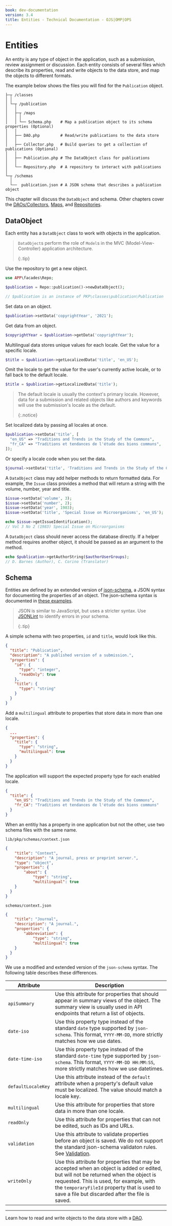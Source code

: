 ```yaml
---
book: dev-documentation
version: 3.4
title: Entities - Technical Documentation - OJS|OMP|OPS
---
```


# Entities

An entity is any type of object in the application, such as a submission, review assignment or discussion. Each entity consists of several files which describe its properties, read and write objects to the data store, and map the objects to different formats.

The example below shows the files you will find for the `Publication` object.

```
├─┬ /classes
│ │
│ └─┬ /publication
│   │
│   ├─┬ /maps
│   │ │
│   │ └── Schema.php    # Map a publication object to its schema properties (Optional)
│   │
│   ├── DAO.php         # Read/write publications to the data store
│   │
│   ├── Collector.php   # Build queries to get a collection of publications (Optional)
│   │
│   ├── Publication.php # The DataObject class for publications
│   │
│   └── Repository.php  # A repository to interact with publications
│
└─┬ /schemas
  │
  └──  publication.json # A JSON schema that describes a publication object
```

This chapter will discuss the `DataObject` and schema. Other chapters cover the [DAOs/Collectors](./architecture-daos), [Maps](./architecture-maps), and [Repositories](./architecture-repositories).

## DataObject

Each entity has a `DataObject` class to work with objects in the application.

> `DataObject`s perform the role of `Model`s in the MVC (Model-View-Controller) application architecture. 
> 
> {:.tip}

Use the repository to get a new object.

```php
use APP\facades\Repo;

$publication = Repo::publication()->newDataObject();

// $publication is an instance of PKP\classes\publication\Publication
```

Set data on an object.

```php
$publication->setData('copyrightYear', '2021');
```

Get data from an object.

```php
$copyrightYear = $publication->getData('copyrightYear');
```

Multilingual data stores unique values for each locale. Get the value for a specific locale.

```php
$title = $publication->getLocalizedData('title', 'en_US');
```

Omit the locale to get the value for the user's currently active locale, or to fall back to the default locale.

```php
$title = $publication->getLocalizedData('title');
```

> The default locale is usually the context's primary locale. However, data for a submission and related objects like authors and keywords will use the submission's locale as the default. 
> 
> {:.notice}

Set localized data by passing all locales at once.

```php
$publication->setData('title', [
  "en_US" => "Traditions and Trends in the Study of the Commons",
  "fr_CA" => "Traditions et tendances de l'étude des biens communs",
]);
```

Or specify a locale code when you set the data.

```php
$journal->setData('title', 'Traditions and Trends in the Study of the Commons', 'en_US');
```

A `DataObject` class may add helper methods to return formatted data. For example, the `Issue` class provides a method that will return a string with the volume, number, year and title.

```php
$issue->setData('volume', 3);
$issue->setData('number', 2);
$issue->setData('year', 1983);
$issue->setData('title', 'Special Issue on Microorganisms', 'en_US');

echo $issue->getIssueIdentification();
// Vol 3 No 2 (1983) Special Issue on Microorganisms
```

A `DataObject` class should never access the database directly. If a helper method requires another object, it should be passed as an argument to the method.

```php
echo $publication->getAuthorString($authorUserGroups);
// D. Barnes (Author), C. Corino (Translator)
```

## Schema

Entities are defined by an extended version of [json-schema](http://json-schema.org/), a JSON syntax for documenting the properties of an object. The json-schema syntax is documented in [these examples](http://json-schema.org/learn/getting-started-step-by-step.html).

> JSON is similar to JavaScript, but uses a stricter syntax. Use [JSONLint](https://jsonlint.com/) to identify errors in your schema. 
> 
> {:.tip}

A simple schema with two properties, `id` and `title`, would look like this.

```json
{
  "title": "Publication",
  "description": "A published version of a submission.",
  "properties": {
    "id": {
      "type": "integer",
      "readOnly": true
    },
    "title": {
      "type": "string"
    }
  }
}
```

Add a `multilingual` attribute to properties that store data in more than one locale.

```json
{
  ...
  "properties": {
    "title": {
      "type": "string",
      "multilingual": true
    }
  }
}
```

The application will support the expected property type for each enabled locale.

```json
{
  "title": {
    "en_US": "Traditions and Trends in the Study of the Commons",
    "fr_CA": "Traditions et tendances de l'étude des biens communs"
  }
}
```

When an entitiy has a property in one application but not the other, use two schema files with the same name.

`lib/pkp/schemas/context.json`

```json
{
    "title": "Context",
    "description": "A journal, press or preprint server.",
    "type": "object",
    "properties": {
        "about": {
            "type": "string",
            "multilingual": true
    }
  }
}
```

`schemas/context.json`

```json
{
    "title": "Journal",
    "description": "A journal.",
    "properties": {
        "abbreviation": {
            "type": "string",
            "multilingual": true
    }
  }
}
```

We use a modified and extended version of the `json-schema` syntax. The following table describes these differences.

| Attribute          | Description                                                                                                                                                                                                                                                                        |
| ------------------ | ---------------------------------------------------------------------------------------------------------------------------------------------------------------------------------------------------------------------------------------------------------------------------------- |
| `apiSummary`       | Use this attribute for properties that should appear in summary views of the object. The summary view is usually used in API endpoints that return a list of objects.                                                                                                              |
| `date-iso`         | Use this property type instead of the standard `date` type supported by `json-schema`. This format, `YYYY-MM-DD`, more strictly matches how we use dates.                                                                                                                          |
| `date-time-iso`    | Use this property type instead of the standard `date-time` type supported by `json-schema`. This format, `YYYY-MM-DD HH:MM:SS`, more strictly matches how we use datetimes.                                                                                                        |
| `defaultLocaleKey` | Use this attribute instead of the `default` attribute when a property's default value must be localized. The value should match a locale key.                                                                                                                                      |
| `multilingual`     | Use this attribute for properties that store data in more than one locale.                                                                                                                                                                                                         |
| `readOnly`         | Use this attribute for properties that can not be edited, such as IDs and URLs.                                                                                                                                                                                                    |
| `validation`       | Use this attribute to validate properties before an object is saved. We do not support the standard json-schema validaton rules. See [Validation](./utilities-validation).                                                                                                         |
| `writeOnly`        | Use this attribute for properties that may be accepted when an object is added or edited, but will not be returned when the object is requested. This is used, for example, with the `temporaryFileId` property that is used to save a file but discarded after the file is saved. |

---

Learn how to read and write objects to the data store with a [DAO](./architecture-daos).